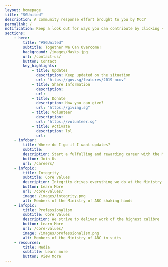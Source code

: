 ```yaml
---
layout: homepage
title: "SGUnited"
description: A community response effort brought to you by MCCY
permalink: /
notification: Keep a look out for ways you can contribute by clicking <a href="/register/">here!</a>
sections:
    - hero:
        title: "#SGUnited"
        subtitle: Together We Can Overcome!
        background: /images/Masks.jpg
        url: /contact-us/
        button: Contact
        key_highlights:
            - title: Updates
              description: Keep updated on the situation
              url: "https://gov.sg/features/2019-ncov"
            - title: Share Information
              description: 
              url: 
            - title: Donate
              description: How you can give?
              url: "https://giving.sg"
            - title: Volunteer
              description: 
              url: "https://volunteer.sg"
            - title: Activate
              description: lol
              url: 
    - infobar:
        title: Where do I go if I want updates?
        subtitle: 
        description: Start a fulfulling and rewarding career with the Ministry of ABC!
        button: Join Us
        url: /careers/
    - infopic:
        title: Integrity
        subtitle: Core Values
        description: Integrity drives everything we do at the Ministry of ABC
        button: Learn More
        url: /core-values/
        image: /images/integrity.png
        alt: Members of the Ministry of ABC shaking hands
    - infopic:
        title: Professionalism
        subtitle: Core Values
        description: We strive to deliver work of the highest calibre
        button: Learn More
        url: /core-values/
        image: /images/professionalism.png
        alt: Members of the Ministry of ABC in suits
    - resources:
        title: Media
        subtitle: Learn more
        button: View More
---
```

